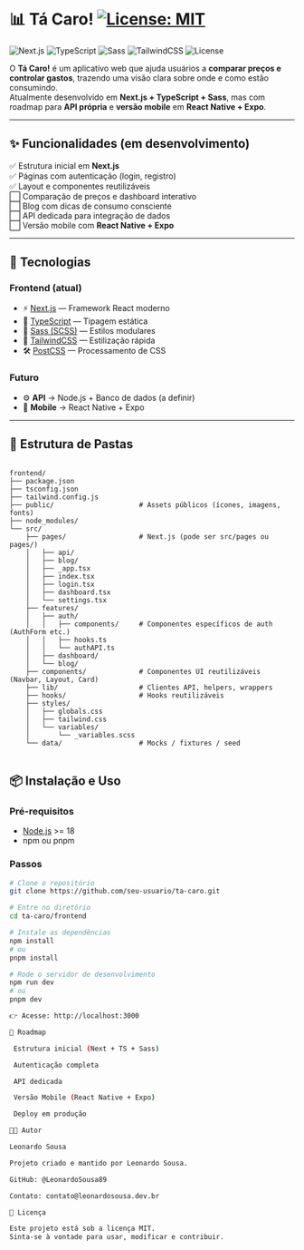 # 📊 Tá Caro! [![License: MIT](https://img.shields.io/badge/License-MIT-yellow.svg)](https://opensource.org/licenses/MIT)


![Next.js](https://img.shields.io/badge/Next.js-13+-black?style=flat-square&logo=next.js)
![TypeScript](https://img.shields.io/badge/TypeScript-5-blue?style=flat-square&logo=typescript)
![Sass](https://img.shields.io/badge/Sass-SCSS-pink?style=flat-square&logo=sass)
![TailwindCSS](https://img.shields.io/badge/TailwindCSS-3-38BDF8?style=flat-square&logo=tailwindcss)
![License](https://img.shields.io/badge/license-MIT-green?style=flat-square)

O **Tá Caro!** é um aplicativo web que ajuda usuários a **comparar preços e controlar gastos**, trazendo uma visão clara sobre onde e como estão consumindo.  
Atualmente desenvolvido em **Next.js + TypeScript + Sass**, mas com roadmap para **API própria** e **versão mobile** em **React Native + Expo**.

---

## ✨ Funcionalidades (em desenvolvimento)

✅ Estrutura inicial em **Next.js**  
✅ Páginas com autenticação (login, registro)  
✅ Layout e componentes reutilizáveis  
⬜ Comparação de preços e dashboard interativo  
⬜ Blog com dicas de consumo consciente  
⬜ API dedicada para integração de dados  
⬜ Versão mobile com **React Native + Expo**  

---

## 🚀 Tecnologias

### Frontend (atual)
- ⚡ [Next.js](https://nextjs.org/) — Framework React moderno
- 📘 [TypeScript](https://www.typescriptlang.org/) — Tipagem estática
- 🎨 [Sass (SCSS)](https://sass-lang.com/) — Estilos modulares
- 🎨 [TailwindCSS](https://tailwindcss.com/) — Estilização rápida
- 🛠 [PostCSS](https://postcss.org/) — Processamento de CSS

### Futuro
- ⚙️ **API** → Node.js + Banco de dados (a definir)  
- 📱 **Mobile** → React Native + Expo  

---

## 📂 Estrutura de Pastas

<pre>
<code>
frontend/
├── package.json
├── tsconfig.json
├── tailwind.config.js
├── public/                     # Assets públicos (ícones, imagens, fonts)
├── node_modules/
└── src/
    ├── pages/                  # Next.js (pode ser src/pages ou pages/)
    │   ├── api/
    │   ├── blog/
    │   ├── _app.tsx
    │   ├── index.tsx
    │   ├── login.tsx
    │   ├── dashboard.tsx
    │   └── settings.tsx
    ├── features/
    │   ├── auth/
    │   │   ├── components/     # Componentes específicos de auth (AuthForm etc.)
    │   │   ├── hooks.ts
    │   │   └── authAPI.ts
    │   ├── dashboard/
    │   └── blog/
    ├── components/             # Componentes UI reutilizáveis (Navbar, Layout, Card)
    ├── lib/                    # Clientes API, helpers, wrappers
    ├── hooks/                  # Hooks reutilizáveis
    ├── styles/
    │   ├── globals.css
    │   ├── tailwind.css
    │   └── variables/
    │       └── _variables.scss
    └── data/                   # Mocks / fixtures / seed
</code>
</pre>



## 📦 Instalação e Uso

### Pré-requisitos
- [Node.js](https://nodejs.org/) >= 18
- npm ou pnpm

### Passos

```bash
# Clone o repositório
git clone https://github.com/seu-usuario/ta-caro.git

# Entre no diretório
cd ta-caro/frontend

# Instale as dependências
npm install
# ou
pnpm install

# Rode o servidor de desenvolvimento
npm run dev
# ou
pnpm dev

👉 Acesse: http://localhost:3000

📅 Roadmap

 Estrutura inicial (Next + TS + Sass)

 Autenticação completa

 API dedicada

 Versão Mobile (React Native + Expo)

 Deploy em produção

👨‍💻 Autor

Leonardo Sousa

Projeto criado e mantido por Leonardo Sousa.

GitHub: @LeonardoSousa89 

Contato: contato@leonardosousa.dev.br

📜 Licença

Este projeto está sob a licença MIT.
Sinta-se à vontade para usar, modificar e contribuir.